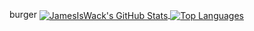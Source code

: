 burger 
<a href="https://github.com/JamesIsWack/">
  <img align="center" src="https://github-readme-stats.vercel.app/api?username=JamesIsWack&hide=prs&show_icons=true&line_height=33&count_private=true&theme=dark" alt="JamesIsWack's GitHub Stats" />
</a>
<a href="https://github.com/JamesIsWack/jamesiswack.github.io/">
  <img align="center" src="https://github-readme-stats.vercel.app/api/top-langs/?username=JamesIsWack&&hide=cmake&layout=compact&theme=dark" alt="Top Languages" />
</a>

